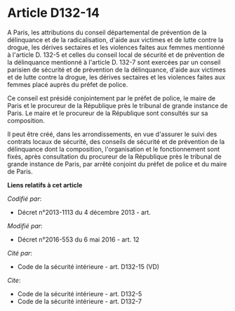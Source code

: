 # Article D132-14

A Paris, les attributions du conseil départemental de prévention de la délinquance et de la radicalisation, d'aide aux
victimes et de lutte contre la drogue, les dérives sectaires et les violences faites aux femmes mentionné à l'article D.
132-5 et celles du conseil local de sécurité et de prévention de la délinquance mentionné à l'article D. 132-7 sont exercées
par un conseil parisien de sécurité et de prévention de la délinquance, d'aide aux victimes et de lutte contre la drogue, les
dérives sectaires et les violences faites aux femmes placé auprès du préfet de police. 

Ce conseil est présidé conjointement par le préfet de police, le maire de Paris et le procureur de la République près le
tribunal de grande instance de Paris. Le maire et le procureur de la République sont consultés sur sa composition. 

Il peut être créé, dans les arrondissements, en vue d'assurer le suivi des contrats locaux de sécurité, des conseils de
sécurité et de prévention de la délinquance dont la composition, l'organisation et le fonctionnement sont fixés, après
consultation du procureur de la République près le tribunal de grande instance de Paris, par arrêté conjoint du préfet de
police et du maire de Paris.

**Liens relatifs à cet article**

_Codifié par_:

  - Décret n°2013-1113 du 4 décembre 2013 - art.

_Modifié par_:

  - Décret n°2016-553 du 6 mai 2016 - art. 12

_Cité par_:

  - Code de la sécurité intérieure - art. D132-15 (VD)

_Cite_:

  - Code de la sécurité intérieure - art. D132-5
  - Code de la sécurité intérieure - art. D132-7
